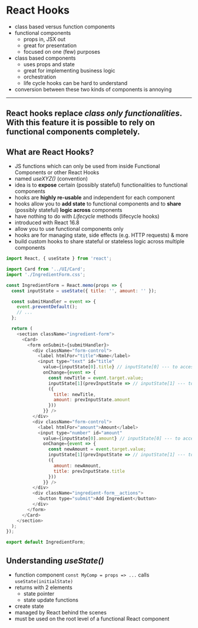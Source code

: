 # React Hooks

- class based versus function components
- functional components
    - props in, JSX out
    - great for presentation
    - focused on one (few) purposes
- class based components
    - uses props and state
    - great for implementing business logic
    - orchestration
    - life cycle hooks can be hard to understand
- conversion between these two kinds of components is annoying

---
React hooks replace _class only functionalities_.
With this feature it is possible to rely on functional components completely.
---

## What are React Hooks?

- JS functions which can only be used from inside Functional Components or other React Hooks
- named _useXYZ()_ (convention)
- idea is to **expose** certain (possibly stateful) functionalities to functional components
- hooks are **highly re-usable** and independent for each component
- hooks allow you to **add state** to functional components and to **share** (possibly stateful) **logic across** components
- have nothing to do with *Lifecycle* methods (lifecycle hooks)
- introduced with React 16.8
- allow you to use functional components only
- hooks are for managing state, side effects (e.g. HTTP requests) & more
- build custom hooks to share stateful or stateless logic across multiple components

~~~js
import React, { useState } from 'react';

import Card from '../UI/Card';
import './IngredientForm.css';

const IngredientForm = React.memo(props => {
  const inputState = useState({ title: '', amount: '' });

  const submitHandler = event => {
    event.preventDefault();
    // ...
  };

  return (
    <section className="ingredient-form">
      <Card>
        <form onSubmit={submitHandler}>
          <div className="form-control">
            <label htmlFor="title">Name</label>
            <input type="text" id="title"
              value={inputState[0].title} // inputState[0] --- to access the values
              onChange={event => {
                const newTitle = event.target.value;
                inputState[1](prevInputState => // inputState[1] --- to access the functions to manipulate state
                ({
                  title: newTitle,
                  amount: prevInputState.amount
                }))
              }} />
          </div>
          <div className="form-control">
            <label htmlFor="amount">Amount</label>
            <input type="number" id="amount"
              value={inputState[0].amount} // inputState[0] --- to access the values
              onChange={event => {
                const newAmount = event.target.value;
                inputState[1](prevInputState => // inputState[1] --- to access the functions to manipulate state
                ({
                  amount: newAmount,
                  title: prevInputState.title
                }))
              }} />
          </div>
          <div className="ingredient-form__actions">
            <button type="submit">Add Ingredient</button>
          </div>
        </form>
      </Card>
    </section>
  );
});

export default IngredientForm;
~~~

## Understanding _useState()_

- function component `const MyComp = props => ...` calls `useState(initialState)`
- returns with 2 elements
    - state pointer
    - state update functions
- create state
- managed by React behind the scenes
- must be used on the root level of a functional React component
